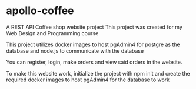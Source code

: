 # apollo-coffee
A REST API Coffee shop website project
This project was created for my Web Design and Programming course

This project utilizes docker images to host pgAdmin4 for postgre as the database and node.js to communicate with the database

You can register, login, make orders and view said orders in the website.

To make this website work, initialize the project with npm init and create the required docker images to host pgAdmin4 for the database to work

